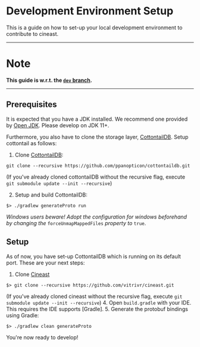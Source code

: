 # Development Environment Setup

This is a guide on how to set-up your local development environment to contribute to cineast.

---

# Note

**This guide is w.r.t. the [`dev` branch](https://github.com/vitrivr/cineast/tree/dev).**

---

## Prerequisites

It is expected that you have a JDK installed.
We recommend one provided by [Open JDK](https://openjdk.java.net/install/). Please develop on JDK 11+.

Furthermore, you also have to clone the storage layer, [CottontailDB](https://github.com/ppanopticon/cottontaildb).
Setup cottontail as follows:

1. Clone [CottontailDB](https://github.com/ppanopticon/cottontaildb.git):

```
git clone --recursive https://github.com/ppanopticon/cottontaildb.git
```
(If you've already cloned cottontailDB without the recursive flag, execute ```git submodule update --init --recursive```)

2. Setup and build CottontailDB:

```
$> ./gradlew generateProto run
```

_Windows users beware! Adopt the configuration for windows beforehand by changing the_ `forceUnmapMappedFiles` _property to_ `true`.

## Setup

As of now, you have set-up CottontailDB which is running on its default port.
These are your next steps:

1. Clone [Cineast](https://github.com/vitrivr/cineast.git)

```
$> git clone --recursive https://github.com/vitrivr/cineast.git
```
(If you've already cloned cineast without the recursive flag, execute ```git submodule update --init --recursive```)
4. Open `build.gradle` with your IDE. This requires the IDE supports [Gradle].
5. Generate the protobuf bindings using Gradle:
```
$> ./gradlew clean generateProto
```

You're now ready to develop!